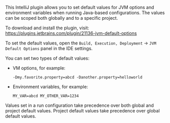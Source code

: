 This IntelliJ plugin allows you to set default values for JVM options and environment variables
when running Java-based configurations. The values can be scoped both globally and to a
specific project.

To download and install the plugin, visit: https://plugins.jetbrains.com/plugin/21136-jvm-default-options

To set the default values, open the `Build, Execution, Deployment` → `JVM Default Options` panel
in the IDE settings.

You can set two types of default values:

* VM options, for example:
  
  `-Dmy.favorite.property=abcd -Danother.property=helloworld`

* Environment variables, for example:

  `MY_VAR=abcd MY_OTHER_VAR=1234`

Values set in a run configuration take precedence over both global and project default
values. Project default values take precedence over global default values.